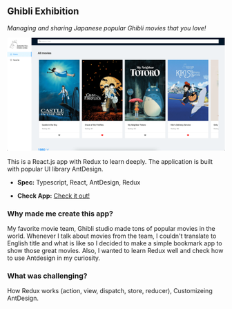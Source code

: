 ## Ghibli Exhibition

_Managing and sharing Japanese popular Ghibli movies that you love!_

<!-- ![nodeblogapp-pic11](https://user-images.githubusercontent.com/58070973/165789171-582af007-6304-4ae9-8ab4-a240ad7d6498.png) -->
![nodeblogapp-pic11](https://github.com/likuor/portfolio-ts/blob/main/public/image/works/Ghibli/Ghibli.png)



This is a React.js app with Redux to learn deeply. The application is built with popular UI library AntDesign.

- **Spec:** Typescript, React, AntDesign, Redux

- **Check App:** [Check it out!](https://ghibli-exhibition.netlify.app/)

### Why made me create this app?

My favorite movie team, Ghibli studio made tons of popular movies in the world. Whenever I talk about movies from the team, I couldn't translate to English title and what is like so I decided to make a simple bookmark app to show those great movies. Also, I wanted to learn Redux well and check how to use Antdesign in my curiosity. 

### What was challenging?

How Redux works (action, view, dispatch, store, reducer), Customizeing AntDesign.
<!-- 
### Goals for Improvement

I regret I didn't implement Redux for this project. I should have designed file structures first to see how big is this project going to be. If so, I could have used Redux for a more approachable and organized data design. My improvement for my next project will be sufficient preparation including mockup design, file structure, database structure, and research of language, libraries, and APIs. -->
<!-- 
![nodeblogapp-pic12](https://user-images.githubusercontent.com/58070973/165789181-a316eb85-b05a-4d27-b4c7-d966af746686.png)

![nodeblogapp-pic13](https://user-images.githubusercontent.com/58070973/165789183-e1dc1646-3f68-4c41-93a7-901d63a56912.png)

![nodeblogapp-pic14](https://user-images.githubusercontent.com/58070973/165789185-14dd7fa2-dba2-4306-95b7-7a1010972024.png) -->
